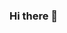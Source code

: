### Hi there 👋

<!--
**RPIUdishan/RPIUdishan** is a ✨ _special_ ✨ repository because its `README.md` (this file) appears on your GitHub profile.
![cover](image/img.jpg)
Here are some ideas to get you started:

- 🔭 I’m currently working on ...
- 🌱 I’m currently learning ...
- 👯 I’m looking to collaborate on ...
- 🤔 I’m looking for help with ...
- 💬 Ask me about ...
- 📫 How to reach me: ...
- 😄 Pronouns: ...
- ⚡ Fun fact: ...
-->
